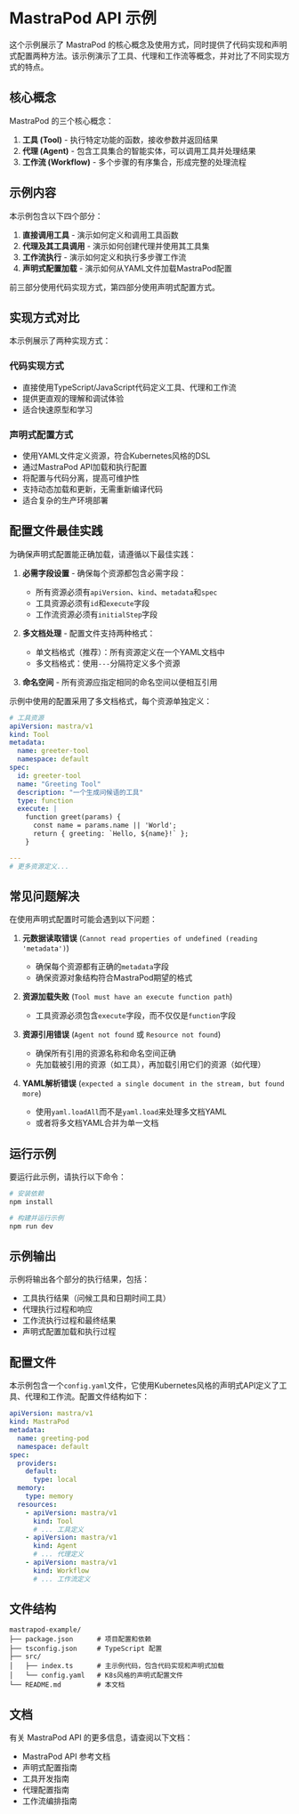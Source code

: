 # MastraPod API 示例

这个示例展示了 MastraPod 的核心概念及使用方式，同时提供了代码实现和声明式配置两种方法。该示例演示了工具、代理和工作流等概念，并对比了不同实现方式的特点。

## 核心概念

MastraPod 的三个核心概念：

1. **工具 (Tool)** - 执行特定功能的函数，接收参数并返回结果
2. **代理 (Agent)** - 包含工具集合的智能实体，可以调用工具并处理结果
3. **工作流 (Workflow)** - 多个步骤的有序集合，形成完整的处理流程

## 示例内容

本示例包含以下四个部分：

1. **直接调用工具** - 演示如何定义和调用工具函数
2. **代理及其工具调用** - 演示如何创建代理并使用其工具集
3. **工作流执行** - 演示如何定义和执行多步骤工作流
4. **声明式配置加载** - 演示如何从YAML文件加载MastraPod配置

前三部分使用代码实现方式，第四部分使用声明式配置方式。

## 实现方式对比

本示例展示了两种实现方式：

### 代码实现方式

- 直接使用TypeScript/JavaScript代码定义工具、代理和工作流
- 提供更直观的理解和调试体验
- 适合快速原型和学习

### 声明式配置方式

- 使用YAML文件定义资源，符合Kubernetes风格的DSL
- 通过MastraPod API加载和执行配置
- 将配置与代码分离，提高可维护性
- 支持动态加载和更新，无需重新编译代码
- 适合复杂的生产环境部署

## 配置文件最佳实践

为确保声明式配置能正确加载，请遵循以下最佳实践：

1. **必需字段设置** - 确保每个资源都包含必需字段：
   - 所有资源必须有`apiVersion`、`kind`、`metadata`和`spec`
   - 工具资源必须有`id`和`execute`字段
   - 工作流资源必须有`initialStep`字段

2. **多文档处理** - 配置文件支持两种格式：
   - 单文档格式（推荐）：所有资源定义在一个YAML文档中
   - 多文档格式：使用`---`分隔符定义多个资源

3. **命名空间** - 所有资源应指定相同的命名空间以便相互引用

示例中使用的配置采用了多文档格式，每个资源单独定义：

```yaml
# 工具资源
apiVersion: mastra/v1
kind: Tool
metadata:
  name: greeter-tool
  namespace: default
spec:
  id: greeter-tool
  name: "Greeting Tool" 
  description: "一个生成问候语的工具"
  type: function
  execute: |
    function greet(params) {
      const name = params.name || 'World';
      return { greeting: `Hello, ${name}!` };
    }

---
# 更多资源定义...
```

## 常见问题解决

在使用声明式配置时可能会遇到以下问题：

1. **元数据读取错误** (`Cannot read properties of undefined (reading 'metadata')`)
   - 确保每个资源都有正确的`metadata`字段
   - 确保资源对象结构符合MastraPod期望的格式

2. **资源加载失败** (`Tool must have an execute function path`)
   - 工具资源必须包含`execute`字段，而不仅仅是`function`字段

3. **资源引用错误** (`Agent not found` 或 `Resource not found`)
   - 确保所有引用的资源名称和命名空间正确
   - 先加载被引用的资源（如工具），再加载引用它们的资源（如代理）

4. **YAML解析错误** (`expected a single document in the stream, but found more`)
   - 使用`yaml.loadAll`而不是`yaml.load`来处理多文档YAML
   - 或者将多文档YAML合并为单一文档

## 运行示例

要运行此示例，请执行以下命令：

```bash
# 安装依赖
npm install

# 构建并运行示例
npm run dev
```

## 示例输出

示例将输出各个部分的执行结果，包括：

- 工具执行结果（问候工具和日期时间工具）
- 代理执行过程和响应
- 工作流执行过程和最终结果
- 声明式配置加载和执行过程

## 配置文件

本示例包含一个`config.yaml`文件，它使用Kubernetes风格的声明式API定义了工具、代理和工作流。配置文件结构如下：

```yaml
apiVersion: mastra/v1
kind: MastraPod
metadata:
  name: greeting-pod
  namespace: default
spec:
  providers:
    default:
      type: local
  memory:
    type: memory
  resources:
    - apiVersion: mastra/v1
      kind: Tool
      # ... 工具定义
    - apiVersion: mastra/v1
      kind: Agent
      # ... 代理定义
    - apiVersion: mastra/v1
      kind: Workflow
      # ... 工作流定义
```

## 文件结构

```
mastrapod-example/
├── package.json      # 项目配置和依赖
├── tsconfig.json     # TypeScript 配置
├── src/
│   ├── index.ts      # 主示例代码，包含代码实现和声明式加载
│   └── config.yaml   # K8s风格的声明式配置文件
└── README.md         # 本文档
```

## 文档

有关 MastraPod API 的更多信息，请查阅以下文档：

- MastraPod API 参考文档
- 声明式配置指南
- 工具开发指南
- 代理配置指南
- 工作流编排指南 